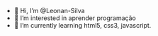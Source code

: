 - 👋 Hi, I’m @Leonan-Silva
- 👀 I’m interested in  aprender programação
- 🌱 I’m currently learning  html5, css3, javascript.


<!---
Leonan-Silva/Leonan-Silva is a ✨ special ✨ repository because its `README.md` (this file) appears on your GitHub profile.
You can click the Preview link to take a look at your changes.
--->
